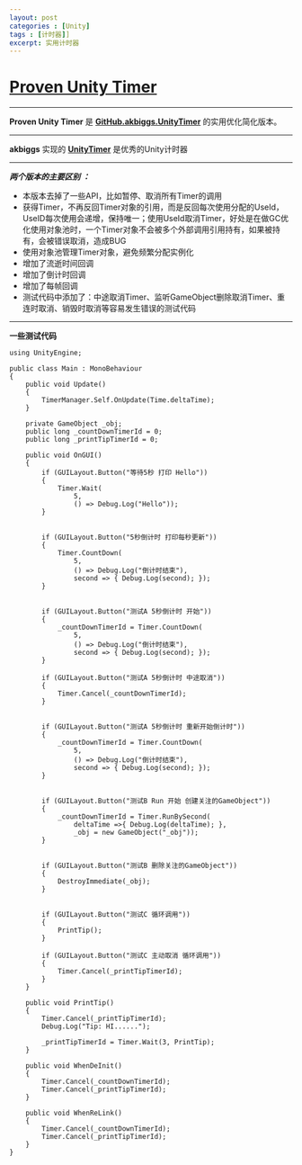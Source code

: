 ```yaml
---
layout: post
categories : [Unity]
tags : [计时器]]
excerpt: 实用计时器
---
```


# [**Proven Unity Timer**][2] 


---

**Proven Unity Timer** 是 [**GitHub.akbiggs.UnityTimer**][1] 的实用优化简化版本。

---

**akbiggs** 实现的 [**UnityTimer**][1] 是优秀的Unity计时器

---

***两个版本的主要区别 ：***

 - 本版本去掉了一些API，比如暂停、取消所有Timer的调用
 - 获得Timer，不再反回Timer对象的引用，而是反回每次使用分配的UseId，UseID每次使用会递增，保持唯一；使用UseId取消Timer，好处是在做GC优化使用对象池时，一个Timer对象不会被多个外部调用引用持有，如果被持有，会被错误取消，造成BUG
 - 使用对象池管理Timer对象，避免频繁分配实例化
 - 增加了流逝时间回调
 - 增加了倒计时回调
 - 增加了每帧回调
 - 测试代码中添加了：中途取消Timer、监听GameObject删除取消Timer、重连时取消、销毁时取消等容易发生错误的测试代码


---

**一些测试代码**

    using UnityEngine;
    
    public class Main : MonoBehaviour
    {
        public void Update()
        {
            TimerManager.Self.OnUpdate(Time.deltaTime);
        }
        
        private GameObject _obj;
        public long _countDownTimerId = 0;
        public long _printTipTimerId = 0;
    
        public void OnGUI()
        {
            if (GUILayout.Button("等待5秒 打印 Hello"))
            {
                Timer.Wait(
                    5, 
                    () => Debug.Log("Hello"));
            }
    
    
            if (GUILayout.Button("5秒倒计时 打印每秒更新"))
            {
                Timer.CountDown(
                    5,
                    () => Debug.Log("倒计时结束"),
                    second => { Debug.Log(second); });
            }
    
    
            if (GUILayout.Button("测试A 5秒倒计时 开始"))
            {
                _countDownTimerId = Timer.CountDown(
                    5,
                    () => Debug.Log("倒计时结束"),
                    second => { Debug.Log(second); });
            }
    
            if (GUILayout.Button("测试A 5秒倒计时 中途取消"))
            {
                Timer.Cancel(_countDownTimerId);
            }
            
    
            if (GUILayout.Button("测试A 5秒倒计时 重新开始倒计时"))
            {
                _countDownTimerId = Timer.CountDown(
                    5,
                    () => Debug.Log("倒计时结束"),
                    second => { Debug.Log(second); });
            }
    
            
            if (GUILayout.Button("测试B Run 开始 创建关注的GameObject"))
            {
                _countDownTimerId = Timer.RunBySecond(
                    deltaTime =>{ Debug.Log(deltaTime); },
                    _obj = new GameObject("_obj"));
            }
    
    
            if (GUILayout.Button("测试B 删除关注的GameObject"))
            {
                DestroyImmediate(_obj);
            }
    
    
            if (GUILayout.Button("测试C 循环调用"))
            {
                PrintTip();
            }
    
            if (GUILayout.Button("测试C 主动取消 循环调用"))
            {
                Timer.Cancel(_printTipTimerId);
            }
        }
    
        public void PrintTip()
        {
            Timer.Cancel(_printTipTimerId);
            Debug.Log("Tip: HI......");
    
            _printTipTimerId = Timer.Wait(3, PrintTip);
        }
    
        public void WhenDeInit()
        {
            Timer.Cancel(_countDownTimerId);
            Timer.Cancel(_printTipTimerId);
        }
    
        public void WhenReLink()
        {
            Timer.Cancel(_countDownTimerId);
            Timer.Cancel(_printTipTimerId);
        }
    }


  [1]: https://github.com/akbiggs/UnityTimer
  [2]: https://github.com/asyncrun/Proven-Unity-Timer